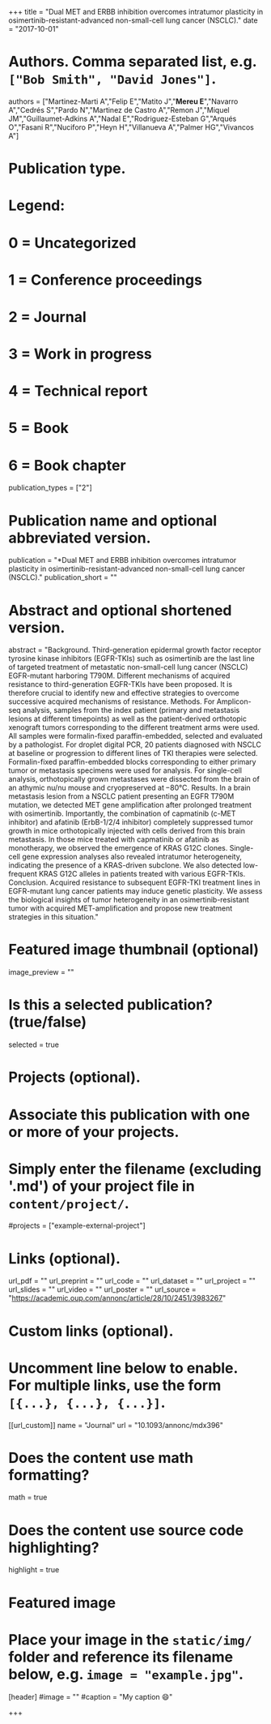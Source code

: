 +++
title = "Dual MET and ERBB inhibition overcomes intratumor plasticity in osimertinib-resistant-advanced non-small-cell lung cancer (NSCLC)."
date = "2017-10-01"

# Authors. Comma separated list, e.g. `["Bob Smith", "David Jones"]`.


authors = ["Martinez-Marti A","Felip E","Matito J","**Mereu E**","Navarro A","Cedrés S","Pardo N","Martinez de Castro A","Remon J","Miquel JM","Guillaumet-Adkins A","Nadal E","Rodriguez-Esteban G","Arqués O","Fasani R","Nuciforo P","Heyn H","Villanueva A","Palmer HG","Vivancos A"]



# Publication type.
# Legend:
# 0 = Uncategorized
# 1 = Conference proceedings
# 2 = Journal
# 3 = Work in progress
# 4 = Technical report
# 5 = Book
# 6 = Book chapter
publication_types = ["2"]

# Publication name and optional abbreviated version.
publication = "*Dual MET and ERBB inhibition overcomes intratumor plasticity in osimertinib-resistant-advanced non-small-cell lung cancer (NSCLC)."
publication_short = ""


# Abstract and optional shortened version.
abstract = "Background. Third-generation epidermal growth factor receptor tyrosine kinase inhibitors (EGFR-TKIs) such as osimertinib are the last line of targeted treatment of metastatic non-small-cell lung cancer (NSCLC) EGFR-mutant harboring T790M. Different mechanisms of acquired resistance to third-generation EGFR-TKIs have been proposed. It is therefore crucial to identify new and effective strategies to overcome successive acquired mechanisms of resistance. Methods. For Amplicon-seq analysis, samples from the index patient (primary and metastasis lesions at different timepoints) as well as the patient-derived orthotopic xenograft tumors corresponding to the different treatment arms were used. All samples were formalin-fixed paraffin-embedded, selected and evaluated by a pathologist. For droplet digital PCR, 20 patients diagnosed with NSCLC at baseline or progression to different lines of TKI therapies were selected. Formalin-fixed paraffin-embedded blocks corresponding to either primary tumor or metastasis specimens were used for analysis. For single-cell analysis, orthotopically grown metastases were dissected from the brain of an athymic nu/nu mouse and cryopreserved at −80°C. Results. In a brain metastasis lesion from a NSCLC patient presenting an EGFR T790M mutation, we detected MET gene amplification after prolonged treatment with osimertinib. Importantly, the combination of capmatinib (c-MET inhibitor) and afatinib (ErbB-1/2/4 inhibitor) completely suppressed tumor growth in mice orthotopically injected with cells derived from this brain metastasis. In those mice treated with capmatinib or afatinib as monotherapy, we observed the emergence of KRAS G12C clones. Single-cell gene expression analyses also revealed intratumor heterogeneity, indicating the presence of a KRAS-driven subclone. We also detected low-frequent KRAS G12C alleles in patients treated with various EGFR-TKIs. Conclusion. Acquired resistance to subsequent EGFR-TKI treatment lines in EGFR-mutant lung cancer patients may induce genetic plasticity. We assess the biological insights of tumor heterogeneity in an osimertinib-resistant tumor with acquired MET-amplification and propose new treatment strategies in this situation."

# Featured image thumbnail (optional)
image_preview = ""

# Is this a selected publication? (true/false)
selected = true

# Projects (optional).
#   Associate this publication with one or more of your projects.
#   Simply enter the filename (excluding '.md') of your project file in `content/project/`.
#projects = ["example-external-project"]

# Links (optional).
url_pdf = ""
url_preprint = ""
url_code = ""
url_dataset = ""
url_project = ""
url_slides = ""
url_video = ""
url_poster = ""
url_source = "https://academic.oup.com/annonc/article/28/10/2451/3983267"

# Custom links (optional).
#   Uncomment line below to enable. For multiple links, use the form `[{...}, {...}, {...}]`.
[[url_custom]]
name = "Journal"
url = "10.1093/annonc/mdx396"

# Does the content use math formatting?
math = true

# Does the content use source code highlighting?
highlight = true
  
# Featured image
# Place your image in the `static/img/` folder and reference its filename below, e.g. `image = "example.jpg"`.
[header]
#image = ""
#caption = "My caption :smile:"

+++


